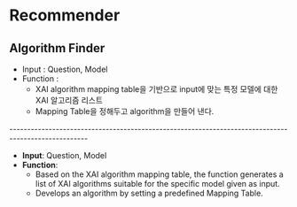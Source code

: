 # Recommender

## Algorithm Finder

* Input : Question, Model
* Function :&#x20;
  * XAI algorithm mapping table을 기반으로 input에 맞는 특정 모델에 대한 XAI 알고리즘 리스트
  * Mapping Table을 정해두고 algorithm을 만들어 낸다.

\----------------------------------------------------------------------------------------------------

* **Input**: Question, Model
* **Function**:
  * Based on the XAI algorithm mapping table, the function generates a list of XAI algorithms suitable for the specific model given as input.
  * Develops an algorithm by setting a predefined Mapping Table.
